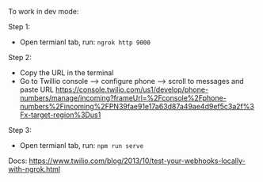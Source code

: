 To work in dev mode:

Step 1:

- Open termianl tab, run: `ngrok http 9000`

Step 2:

- Copy the URL in the terminal
- Go to Twillio console --> configure phone --> scroll to messages and paste URL
  https://console.twilio.com/us1/develop/phone-numbers/manage/incoming?frameUrl=%2Fconsole%2Fphone-numbers%2Fincoming%2FPN39fae91e17a63d87a49ae4d9ef5c3a2f%3Fx-target-region%3Dus1

Step 3:

- Open termianl tab, run: `npm run serve`

Docs: https://www.twilio.com/blog/2013/10/test-your-webhooks-locally-with-ngrok.html
